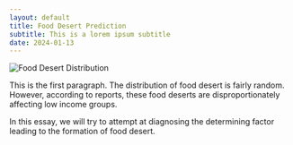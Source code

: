 ```yaml
---
layout: default
title: Food Desert Prediction
subtitle: This is a lorem ipsum subtitle
date: 2024-01-13
---
```

![Food Desert Distribution](/images/porfolio_of_work/240131_food_desert_map.png)

This is the first paragraph. The distribution of food desert is fairly random. However, according to reports, these food deserts are disproportionately affecting low income groups.

In this essay, we will try to attempt at diagnosing the determining factor leading to the formation of food desert.
